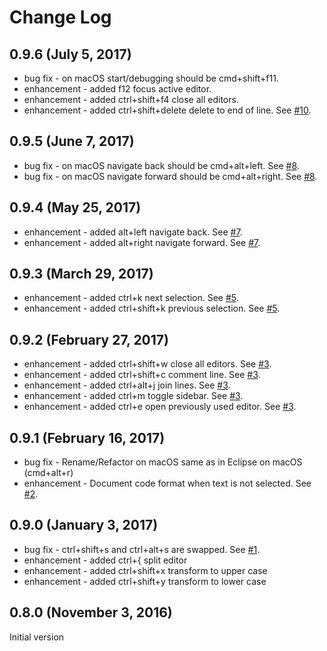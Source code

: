 # Change Log

## 0.9.6 (July 5, 2017)
* bug fix - on macOS start/debugging should be cmd+shift+f11.
* enhancement - added f12 focus active editor.
* enhancement - added ctrl+shift+f4 close all editors.
* enhancement - added ctrl+shift+delete delete to end of line. See [#10](https://github.com/alphabotsec/vscode-eclipse-keybindings/issues/10).

## 0.9.5 (June 7, 2017)
* bug fix - on macOS navigate back should be cmd+alt+left. See [#8](https://github.com/alphabotsec/vscode-eclipse-keybindings/issues/8).
* bug fix - on macOS navigate forward should be cmd+alt+right. See [#8](https://github.com/alphabotsec/vscode-eclipse-keybindings/issues/8).

## 0.9.4 (May 25, 2017)
* enhancement - added alt+left navigate back. See [#7](https://github.com/alphabotsec/vscode-eclipse-keybindings/pull/7).
* enhancement - added alt+right navigate forward. See [#7](https://github.com/alphabotsec/vscode-eclipse-keybindings/pull/7).

## 0.9.3 (March 29, 2017)
* enhancement - added ctrl+k next selection. See [#5](https://github.com/alphabotsec/vscode-eclipse-keybindings/issues/5).
* enhancement - added ctrl+shift+k previous selection. See [#5](https://github.com/alphabotsec/vscode-eclipse-keybindings/issues/5).

## 0.9.2 (February 27, 2017)
* enhancement - added ctrl+shift+w close all editors. See [#3](https://github.com/alphabotsec/vscode-eclipse-keybindings/issues/3).
* enhancement - added ctrl+shift+c comment line. See [#3](https://github.com/alphabotsec/vscode-eclipse-keybindings/issues/3).
* enhancement - added ctrl+alt+j join lines. See [#3](https://github.com/alphabotsec/vscode-eclipse-keybindings/issues/3).
* enhancement - added ctrl+m toggle sidebar. See [#3](https://github.com/alphabotsec/vscode-eclipse-keybindings/issues/3).
* enhancement - added ctrl+e open previously used editor. See [#3](https://github.com/alphabotsec/vscode-eclipse-keybindings/issues/3).

## 0.9.1 (February 16, 2017)
* bug fix - Rename/Refactor on macOS same as in Eclipse on macOS (cmd+alt+r)
* enhancement - Document code format when text is not selected. See [#2](https://github.com/alphabotsec/vscode-eclipse-keybindings/issues/2).

## 0.9.0 (January 3, 2017)
* bug fix - ctrl+shift+s and ctrl+alt+s are swapped. See [#1](https://github.com/alphabotsec/vscode-eclipse-keybindings/issues/1).
* enhancement - added ctrl+{ split editor 
* enhancement - added ctrl+shift+x transform to upper case
* enhancement - added ctrl+shift+y transform to lower case

## 0.8.0 (November 3, 2016)
Initial version
